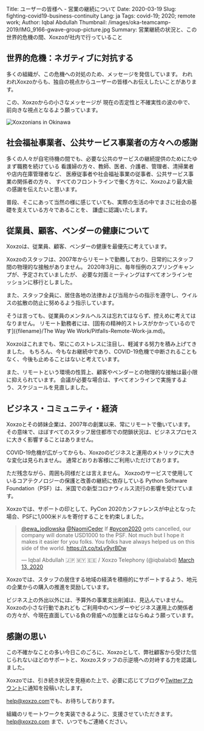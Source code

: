 Title: ユーザーの皆様へ - 営業の継続について
Date: 2020-03-19
Slug: fighting-covid19-business-continuity
Lang: ja
Tags: covid-19; 2020; remote work;
Author: Iqbal Abdullah 
Thumbnail: /images/oka-teamcamp-2019/IMG_9166-gwave-group-picture.jpg
Summary: 営業継続の状況と、この世界的危機の間、Xoxzoが社内で行っていること

## 世界的危機：ネガティブに対抗する

多くの組織が、この危機への対処のため、メッセージを発信しています。
われわれXoxzoからも、独自の視点からユーザーの皆様へお伝えしたいことがあります。

この、Xoxzoからの小さなメッセージが 現在の否定性と不確実性の波の中で、前向きな視点となるよう願っています。

![Xoxzonians in Okinawa](/images/oka-teamcamp-2019/IMG_9071-syuri-jo.jpg)

## 社会福祉事業者、公共サービス事業者の方々への感謝

多くの人々が自宅待機の間でも、必要な公共のサービスの継続提供のためにたゆまず職務を続けている
看護婦の方々、教師、医者、介護者、管理者、清掃業者や店内在庫管理者など、
医療従事者や社会福祉事業の従事者、公共サービス事業の関係者の方々、
すべてのフロントラインで働く方々に、Xoxzoより最大級の感謝を伝えたいと思います。

普段、そこにあって当然の様に感じていても、実際の生活の中でまさに社会の基礎を支えている方々であることを、
謙虚に認識いたします。


## 従業員、顧客、ベンダーの健康について

Xoxzoは、従業員、顧客、ベンダーの健康を最優先に考えています。

Xoxzoのスタッフは、2007年からリモートで勤務しており、日常的にスタッフ間の物理的な接触がありません。 
2020年3月に、毎年恒例のスプリングキャンプが、予定されていましたが、
必要な対面ミーティングはすべてオンラインセッションに移行としました。

また、スタッフ全員に、居住各地の法律および当局からの指示を遵守し、ウイルスの拡散の防止に努めるよう指示しています。

そうは言っても、従業員のメンタルヘルスは忘れてはならず、控えめに考えてはなりません。 
リモート勤務者には、[固有の精神的ストレスがかかっているのです]({filename}/The Way We Work/Pitfalls-Remote-Work-ja.md)。

Xoxzoはこれまでも、常にこのストレスに注目し、軽減する努力を積み上げてきました。
もちろん、今もなお継続中であり、COVID-19危機で中断されることもなく、今後も止めることはないと考えています。

また、リモートという環境の性質上、顧客やベンダーとの物理的な接触は最小限に抑えられています。 
会議が必要な場合は、すべてオンラインで実施するよう、スケジュールを見直しました。

## ビジネス・コミュニティ・経済

Xoxzoとその姉妹企業は、2007年の創業以来、常にリモートで働いています。
その意味で、ほぼすべてのスタッフ居住都市での閉鎖状況は、ビジネスプロセスに大きく影響することはありません。

COVID-19危機が広がってからも、Xoxzoのビジネスと運用のメトリックに大きな変化は見られません。 
通常どおりお客様にご利用いただけております。

ただ残念ながら、周囲も同様だとは言えません。 
Xoxzoのサービスで使用しているコアテクノロジーの保護と改善の継続に依存している
Python Software Foundation（PSF）は、米国での新型コロナウィルス流行の影響を受けています。

Xoxzoでは、サポートの印として、PyCon 2020カンファレンスが中止となった場合、PSFに1,000米ドルを寄付することを約束しました。

<blockquote class="twitter-tweet"><p lang="en" dir="ltr"><a href="https://twitter.com/ewa_jodlowska?ref_src=twsrc%5Etfw">@ewa_jodlowska</a> <a href="https://twitter.com/NaomiCeder?ref_src=twsrc%5Etfw">@NaomiCeder</a> If <a href="https://twitter.com/hashtag/pycon2020?src=hash&amp;ref_src=twsrc%5Etfw">#pycon2020</a> gets cancelled, our company will donate USD1000 to the PSF. Not much but I hope it makes it easier for you folks. You folks have always helped us on this side of the world. <a href="https://t.co/txLy9yrBDw">https://t.co/txLy9yrBDw</a></p>&mdash; Iqbal Abdullah 🇯🇵 🇲🇾 🇪🇪 / Xoxzo Telephony (@iqbalabd) <a href="https://twitter.com/iqbalabd/status/1238477812077441024?ref_src=twsrc%5Etfw">March 13, 2020</a></blockquote> <script async src="https://platform.twitter.com/widgets.js" charset="utf-8"></script>


Xoxzoでは、スタッフの居住する地域の経済を積極的にサポートするよう、地元の企業からの購入の推進を奨励しています。

ビジネス上の外出以外には、予算外の事業支出削減は、見込んでいません。Xoxzoの小さな行動であれども ご利用中のベンダーやビジネス運用上の関係者の方々が、今現在直面している負の脅威への加重とはならぬよう願っています。

## 感謝の思い

この不確かなことの多い今日このごろに、Xoxzoとして、弊社顧客から受けた信じられないほどのサポートと、Xoxzoスタッフの示逆境への対峙する力を認識しました。

Xoxzoでは、引き続き状況を見極めた上で、必要に応じてブログや[Twitterアカウント](https://twitter.com/xoxzocom)に通知を投稿いたします。

[help@xoxzo.com](mailto:help@xoxzo.com)でも、お待ちしております。

組織のリモートワークを実装できるように、支援させていただきます。 [help@xoxzo.com](mailto:help@xoxzo.com) まで、いつでもご連絡ください。
